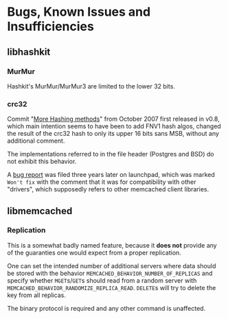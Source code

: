 # Bugs, Known Issues and Insufficiencies

## libhashkit

### MurMur

Hashkit's MurMur/MurMur3 are limited to the lower 32 bits.

### crc32

Commit "[More Hashing methods](./commits/1207354f)" from October 2007
first released in v0.8, which main intention seems to have been to add 
FNV1 hash algos, changed the result of the crc32 hash to only its upper 
16 bits sans MSB, without any additional comment.

The implementations referred to in the file header (Postgres and BSD)
do not exhibit this behavior.

A [bug report](https://bugs.launchpad.net/libmemcached/+bug/604178) was
filed three years later on launchpad, which was marked `Won't fix` with
the comment that it was for compatibility with other "drivers", which
supposedly refers to other memcached client libraries.


## libmemcached

### Replication

This is a somewhat badly named feature, because it **does not** provide
any of the guaranties one would expect from a proper replication.

One can set the intended number of additional servers where data should
be stored with the behavior `MEMCACHED_BEHAVIOR_NUMBER_OF_REPLICAS` and
specify whether `MGET`s/`GET`s should read from a random server with 
`MEMCACHED_BEHAVIOR_RANDOMIZE_REPLICA_READ`. `DELETE`s will try to 
delete the key from all replicas.

The binary protocol is required and any other command is unaffected.
